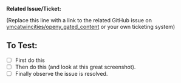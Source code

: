 **Related Issue/Ticket:**

(Replace this line with a link to the related GitHub issue on [ymcatwincities/openy_gated_content](https://github.com/ymcatwincities/openy_gated_content/issues) or your own ticketing system)

## To Test:

- [ ] First do this
- [ ] Then do this (and look at this great screenshot).
- [ ] Finally observe the issue is resolved.
